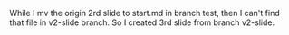 While I mv the origin 2rd slide to start.md in branch test,
then I can't find that file in v2-slide branch.
So I created 3rd slide from branch v2-slide.
